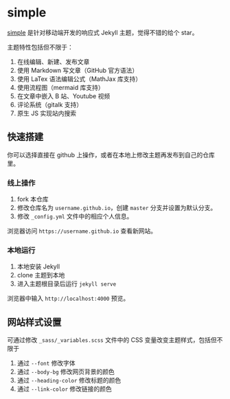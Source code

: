 # simple

[simple](https://professordeng.com/simple) 是针对移动端开发的响应式 Jekyll 主题，觉得不错的给个 star。

主题特性包括但不限于：

1. 在线编辑、新建、发布文章
2. 使用 Markdown 写文章（GitHub 官方语法）
3. 使用 LaTex 语法编辑公式（MathJax 库支持）
4. 使用流程图（mermaid 库支持）
5. 在文章中嵌入 B 站、Youtube 视频
6. 评论系统（gitalk 支持）
8. 原生 JS 实现站内搜索

## 快速搭建

你可以选择直接在 github 上操作，或者在本地上修改主题再发布到自己的仓库里。

### 线上操作

1. fork 本仓库
2. 修改仓库名为 `username.github.io`，创建 `master` 分支并设置为默认分支。
3. 修改 `_config.yml` 文件中的相应个人信息。

浏览器访问 `https://username.github.io` 查看新网站。

### 本地运行

1. 本地安装 Jekyll 
2. clone 主题到本地
3. 进入主题根目录后运行 `jekyll serve`

浏览器中输入 `http://localhost:4000` 预览。

## 网站样式设置

可通过修改 `_sass/_variables.scss` 文件中的 CSS 变量改变主题样式，包括但不限于

1. 通过 `--font` 修改字体
2. 通过 `--body-bg` 修改网页背景的颜色
3. 通过 `--heading-color` 修改标题的颜色
5. 通过 `--link-color` 修改链接的颜色
